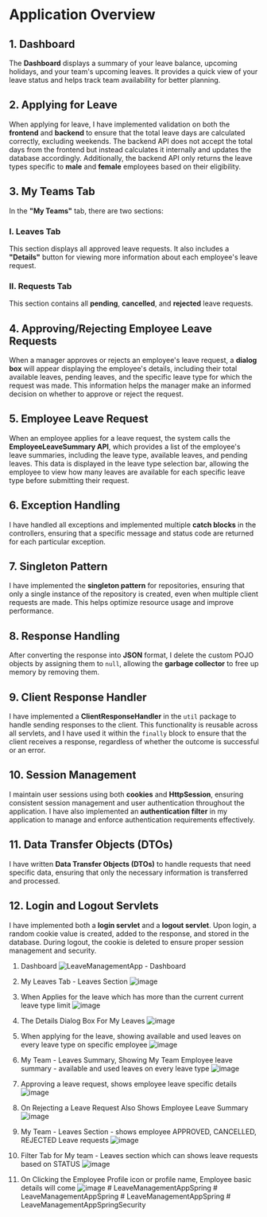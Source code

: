 # Application Overview

## 1. Dashboard
The **Dashboard** displays a summary of your leave balance, upcoming holidays, and your team's upcoming leaves. It provides a quick view of your leave status and helps track team availability for better planning.


## 2. Applying for Leave
When applying for leave, I have implemented validation on both the **frontend** and **backend** to ensure that the total leave days are calculated correctly, excluding weekends. The backend API does not accept the total days from the frontend but instead calculates it internally and updates the database accordingly. Additionally, the backend API only returns the leave types specific to **male** and **female** employees based on their eligibility.

## 3. My Teams Tab
In the **"My Teams"** tab, there are two sections:

### I. Leaves Tab
This section displays all approved leave requests. It also includes a **"Details"** button for viewing more information about each employee's leave request.

### II. Requests Tab
This section contains all **pending**, **cancelled**, and **rejected** leave requests.

## 4. Approving/Rejecting Employee Leave Requests
When a manager approves or rejects an employee's leave request, a **dialog box** will appear displaying the employee's details, including their total available leaves, pending leaves, and the specific leave type for which the request was made. This information helps the manager make an informed decision on whether to approve or reject the request.

## 5. Employee Leave Request
When an employee applies for a leave request, the system calls the **EmployeeLeaveSummary API**, which provides a list of the employee's leave summaries, including the leave type, available leaves, and pending leaves. This data is displayed in the leave type selection bar, allowing the employee to view how many leaves are available for each specific leave type before submitting their request.

## 6. Exception Handling
I have handled all exceptions and implemented multiple **catch blocks** in the controllers, ensuring that a specific message and status code are returned for each particular exception.

## 7. Singleton Pattern
I have implemented the **singleton pattern** for repositories, ensuring that only a single instance of the repository is created, even when multiple client requests are made. This helps optimize resource usage and improve performance.

## 8. Response Handling
After converting the response into **JSON** format, I delete the custom POJO objects by assigning them to `null`, allowing the **garbage collector** to free up memory by removing them.

## 9. Client Response Handler
I have implemented a **ClientResponseHandler** in the `util` package to handle sending responses to the client. This functionality is reusable across all servlets, and I have used it within the `finally` block to ensure that the client receives a response, regardless of whether the outcome is successful or an error.

## 10. Session Management
I maintain user sessions using both **cookies** and **HttpSession**, ensuring consistent session management and user authentication throughout the application. I have also implemented an **authentication filter** in my application to manage and enforce authentication requirements effectively.

## 11. Data Transfer Objects (DTOs)
I have written **Data Transfer Objects (DTOs)** to handle requests that need specific data, ensuring that only the necessary information is transferred and processed.

## 12. Login and Logout Servlets
I have implemented both a **login servlet** and a **logout servlet**. Upon login, a random cookie value is created, added to the response, and stored in the database. During logout, the cookie is deleted to ensure proper session management and security.

 1. Dashboard
![LeaveManagementApp - Dashboard](https://github.com/user-attachments/assets/6bae5fd5-5e07-490c-ac2a-7857fb23b1e3)

 2. My Leaves Tab - Leaves Section
![image](https://github.com/user-attachments/assets/b3d35266-36cb-40e7-808b-5005ab7939aa)

 3. When Applies for the leave which has more than the current current leave type limit
![image](https://github.com/user-attachments/assets/4280e8cc-afb5-4bc5-9b00-276e10d17f20)

4. The Details Dialog Box For My Leaves
![image](https://github.com/user-attachments/assets/ec827ea0-77e0-47d5-a43b-e0a5bb36b7df)

5. When applying for the leave, showing available and used leaves on every leave type on specific employee
![image](https://github.com/user-attachments/assets/ee542942-957e-4dd4-9543-8a373d4fe36e)


6. My Team - Leaves Summary, Showing My Team Employee leave summary - available and used leaves on every leave type
![image](https://github.com/user-attachments/assets/f9d892ee-1e7b-4da9-97af-4fbd92bbf28f)


7. Approving a leave request, shows employee leave specific details
![image](https://github.com/user-attachments/assets/fd4a6e42-9e28-4727-9fbb-e5b4d83f6137)

8. On Rejecting a Leave Request Also Shows Employee Leave Summary 
![image](https://github.com/user-attachments/assets/02f370eb-1a37-4dd4-a3ca-a6d419325309)

9. My Team - Leaves Section - shows employee APPROVED, CANCELLED, REJECTED Leave requests
![image](https://github.com/user-attachments/assets/58430c54-a85d-4cab-a0cd-f5d7a8a9d50f)

10. Filter Tab for My team - Leaves section which can shows leave requests based on STATUS 
![image](https://github.com/user-attachments/assets/4be97fa5-3ee9-40fa-9cdc-0b7f28ab3f21)

11. On Clicking the Employee Profile icon or profile name, Employee basic details will come
![image](https://github.com/user-attachments/assets/192bb816-0ce5-44db-a628-65c8a9274d5b)
#   L e a v e M a n a g e m e n t A p p S p r i n g  
 #   L e a v e M a n a g e m e n t A p p S p r i n g  
 #   L e a v e M a n a g e m e n t A p p S p r i n g  
 # LeaveManagementAppSpringSecurity
